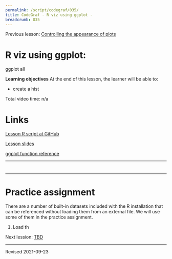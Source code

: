 ```yaml
---
permalink: /script/codegraf/035/
title: CodeGraf - R viz using ggplot - 
breadcrumb: O35
---
```


Previous lesson: [Controlling the appearance of plots](../034)

# R viz using ggplot: 

ggplot all

**Learning objectives** At the end of this lesson, the learner will be able to:
- create a hist

Total video time: n/a

# Links

[Lesson R script at GitHub](https://github.com/HeardLibrary/digital-scholarship/blob/master/code/codegraf/034/034.R)

[Lesson slides]()

[ggplot function reference](https://ggplot2.tidyverse.org/reference/index.html)


----

# 

----

# Practice assignment

There are a number of built-in datasets included with the R installation that can be referenced without loading them from an external file. We will use some of them in the practice assignment.

1. Load th

Next lession: [TBD](../036)

----
Revised 2021-09-23
